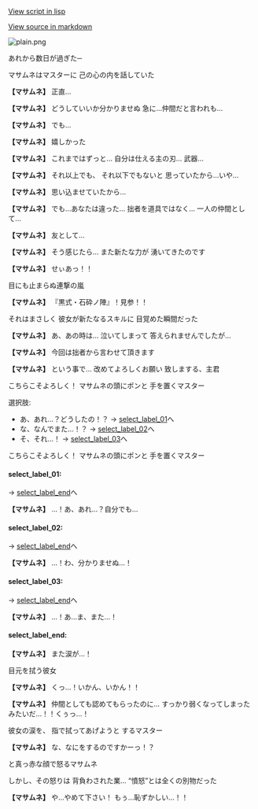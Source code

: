 [View script in lisp](../scripts/10016204.txt)

[View source in markdown](10016204.md)

![plain.png](../images/backgrounds/plain.png)

あれから数日が過ぎた─

マサムネはマスターに
己の心の内を話していた

**【マサムネ】**
正直…

**【マサムネ】**
どうしていいか分かりませぬ
急に…仲間だと言われも…

**【マサムネ】**
でも…

**【マサムネ】**
嬉しかった

**【マサムネ】**
これまではずっと…
自分は仕える主の刃…
武器…

**【マサムネ】**
それ以上でも、
それ以下でもないと
思っていたから…いや…

**【マサムネ】**
思い込ませていたから…

**【マサムネ】**
でも…あなたは違った…
拙者を道具ではなく…
一人の仲間として…

**【マサムネ】**
友として…

**【マサムネ】**
そう感じたら…
また新たな力が
湧いてきたのです

**【マサムネ】**
せぃあっ！！

目にも止まらぬ連撃の嵐

**【マサムネ】**
『黒式・石砕ノ陣』！見参！！

それはまさしく
彼女が新たなるスキルに
目覚めた瞬間だった

**【マサムネ】**
あ、あの時は…
泣いてしまって
答えられませんでしたが…

**【マサムネ】**
今回は拙者から言わせて頂きます

**【マサムネ】**
という事で…
改めてよろしくお願い
致しまする、主君

こちらこそよろしく！
マサムネの頭にポンと
手を置くマスター

選択肢:
- あ、あれ…？どうしたの！？ → [select_label_01](#select_label_01)へ
- な、なんでまた…！？ → [select_label_02](#select_label_02)へ
- そ、それ…！ → [select_label_03](#select_label_03)へ

こちらこそよろしく！
マサムネの頭にポンと
手を置くマスター

#### select_label_01:
 → [select_label_end](#select_label_end)へ

**【マサムネ】**
…！あ、あれ…？自分でも…

#### select_label_02:
 → [select_label_end](#select_label_end)へ

**【マサムネ】**
…！わ、分かりませぬ…！

#### select_label_03:
 → [select_label_end](#select_label_end)へ

**【マサムネ】**
…！あ…ま、また…！

#### select_label_end:

**【マサムネ】**
また涙が…！

目元を拭う彼女

**【マサムネ】**
くっ…！いかん、いかん！！

**【マサムネ】**
仲間としても認めてもらったのに…
すっかり弱くなってしまった
みたいだ…！！くぅっ…！

彼女の涙を、
指で拭ってあげようと
するマスター

**【マサムネ】**
な、なにをするのですかーっ！？

と真っ赤な顔で怒るマサムネ

しかし、その怒りは
背負わされた業…
“憤怒”とは全くの別物だった

**【マサムネ】**
や…やめて下さい！
もぅ…恥ずかしい…！！
